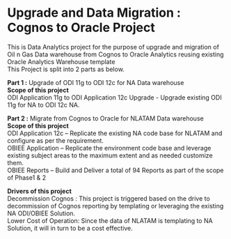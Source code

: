 # Upgrade and Data Migration : Cognos to Oracle Project 

This is Data Analytics project for the purpose of upgrade and migration of Oil n Gas Data warehouse from Cognos to Oracle Analytics reusing existing Oracle Analytics Warehouse template \
This Project is split into 2 parts as below.

**Part 1 :** Upgrade of ODI 11g to ODI 12c for NA Data warehouse\
**Scope of this project** \
ODI Application 11g to ODI Application 12c Upgrade - Upgrade existing ODI 11g for NA to ODI 12c NA.

**Part 2 :** Migrate from Cognos to Oracle for NLATAM Data warehouse\
**Scope of this project** \
ODI Application 12c – Replicate the existing NA code base for NLATAM and configure as per the requirement.\
OBIEE Application – Replicate the environment code base and leverage existing subject areas to the maximum extent and as needed customize them. \
OBIEE Reports – Build and Deliver a total of 94 Reports as part of the scope of Phase1 & 2

**Drivers of this project** \
Decommission Cognos : This project is triggered based on the drive to decommission of Cognos reporting by templating or leveraging the existing NA ODI/OBIEE Solution.  \
Lower Cost of Operation: Since the data of NLATAM is templating to NA Solution, it will in turn to be a cost effective.



